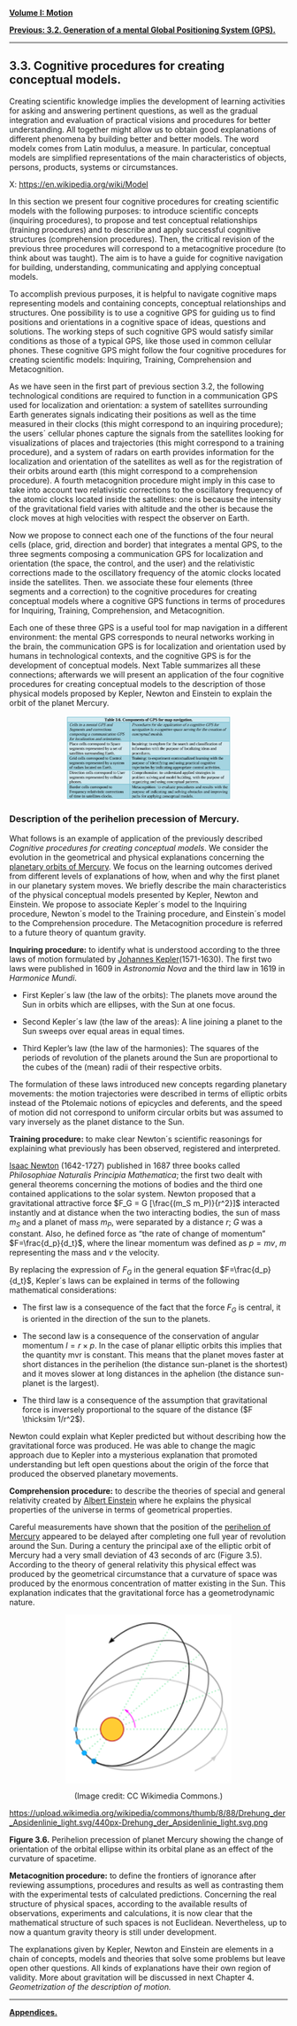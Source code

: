 [**Volume I: Motion**](./volume-I.md)

[**Previous: 3.2.  Generation of a mental Global Positioning System (GPS).**](./vol-I-chap-3-sect-2.md) 

***

## **3.3. Cognitive procedures for creating conceptual models.**

Creating scientific knowledge implies the development of learning activities for asking and answering pertinent questions, as well as the gradual integration and evaluation of practical visions and procedures for better understanding. All together might allow us to obtain good explanations of different phenomena by building better and better models. The word modelx comes from Latin modulus, a measure. In particular, conceptual models are simplified representations of the main characteristics of objects, persons, products, systems or circumstances. 

X: https://en.wikipedia.org/wiki/Model

In this section we present four cognitive procedures for creating scientific models with the following purposes: to introduce scientific concepts (inquiring procedures), to propose and test conceptual relationships (training procedures) and to describe and apply successful cognitive structures (comprehension procedures). Then, the critical revision of the previous three procedures will correspond to a metacognitive procedure (to think about was taught). The aim is to have a guide for cognitive navigation for building, understanding, communicating and applying conceptual models.

To accomplish previous purposes, it is helpful to navigate cognitive maps representing models and containing concepts, conceptual relationships and structures. One possibility is to use a cognitive GPS for guiding us to find positions and orientations in a cognitive space of ideas, questions and solutions. The working steps of such cognitive GPS would satisfy similar conditions as those of a typical GPS, like those used in common cellular phones. These cognitive GPS might follow the four cognitive procedures for creating scientific models:  Inquiring, Training, Comprehension and Metacognition. 

As we have seen in the first part of previous section 3.2, the following technological conditions are required to function in a communication GPS used for localization and orientation: a system of satellites surrounding Earth generates signals indicating their positions as well as the time measured in their clocks (this might correspond to an inquiring procedure); the users´ cellular phones capture the signals from the satellites looking for visualizations of places and trajectories (this might correspond to a training procedure), and a system of radars on earth provides information for the localization and orientation of the satellites as well as for the registration of their orbits around earth (this might correspond to a comprehension procedure). A fourth metacognition procedure might imply in this case to take into account two relativistic corrections to the oscillatory frequency of the atomic clocks located inside the satellites: one is because the intensity of the gravitational field varies with altitude and the other is because the clock moves at high velocities with respect the observer on Earth.

Now we propose to connect each one of the functions of the four neural cells (place, grid, direction and border) that integrates a mental GPS, to the three segments composing a communication GPS for localization and orientation (the space, the control, and the user) and the relativistic corrections made to the oscillatory frequency of the atomic clocks located inside the satellites. Then. we associate these four elements (three segments and a correction) to the cognitive procedures for creating conceptual models where a cognitive GPS functions in terms of procedures for Inquiring, Training, Comprehension, and Metacognition. 

Each one of these three GPS is a useful tool for map navigation in a different environment: the mental GPS corresponds to neural networks working in the brain, the communication GPS is for localization and orientation used by humans in technological contexts, and the cognitive GPS is for the development of conceptual models. Next Table summarizes all these connections; afterwards we will present an application of the four cognitive procedures for creating conceptual models to the description of those physical models proposed by Kepler, Newton and Einstein to explain the orbit of the planet Mercury. 

<p align="center">
	<img src="https://github.com/modphysnobel/modphysnobel.github.io/blob/main/docs/vol-I/figs/Tabla%203.6bis.PNG?raw=true" width=300 align=center> 
	</p>

### **Description of the perihelion precession of Mercury.**

What follows is an example of application of the previously described *Cognitive procedures for creating conceptual models*. We consider the evolution in the geometrical and physical explanations concerning the [planetary orbits of Mercury](https://en.wikipedia.org/wiki/Mercury_(planet)). We focus on the learning outcomes derived from different levels of explanations of how, when and why the first planet in our planetary system moves. We briefly describe the main characteristics of the physical conceptual models presented by Kepler, Newton and Einstein. We propose to associate Kepler´s model to the Inquiring procedure, Newton´s model to the Training procedure, and Einstein´s model to the Comprehension procedure. The Metacognition procedure is referred to a future theory of quantum gravity.

**Inquiring procedure:** to identify what is understood according to the three laws of motion formulated by [Johannes Kepler](https://en.wikipedia.org/wiki/Johannes_Kepler)(1571-1630). The first two laws were published in 1609 in *Astronomia Nova* and the third law in 1619 in *Harmonice Mundi*. 

- First Kepler´s law (the law of the orbits):  The planets move around the Sun in orbits which are ellipses, with the Sun at one focus. 

- Second Kepler´s law (the law of the areas): A line joining a planet to the Sun sweeps over equal areas in equal times.

- Third Kepler’s law (the law of the harmonies): The squares of the periods of revolution of the planets around the Sun are proportional to the cubes of the (mean) radii of their respective orbits.

The formulation of these laws introduced new concepts regarding planetary movements: the motion trajectories were described in terms of elliptic orbits instead of the Ptolemaic notions of epicycles and deferents, and the speed of motion did not correspond to uniform circular orbits but was assumed to vary inversely as the planet distance to the Sun.

**Training procedure:** to make clear Newton´s scientific reasonings for explaining what previously has been observed, registered and interpreted.
	
[Isaac Newton](https://en.wikipedia.org/wiki/Isaac_Newton) (1642-1727) published in 1687 three books called *Philosophiae Naturalis Principia Mathematica*; the first two dealt with general theorems concerning the motions of bodies and the third one contained applications to the solar system. Newton proposed that a gravitational attractive force $F_G = G [\frac{(m_S m_P)}{r^2}]$ interacted instantly and at distance when the two interacting bodies, the sun of mass $m_S$ and a planet of mass $m_P$, were separated by a distance $r$; $G$ was a constant. Also, he defined force as “the rate of change of momentum” $F=\frac{d_p}{d_t}$, where the linear momentum was defined as $p = mv$, $m$ representing the mass and $v$ the velocity. 

By replacing the expression of $F_G$ in the general equation $F=\frac{d_p}{d_t}$, Kepler´s laws can be explained in terms of the following mathematical considerations:  

- The first law is a consequence of the fact that the force $F_G$ is central, it is oriented in the direction of the sun to the planets. 

- The second law is a consequence of the conservation of angular momentum $l = r \times p$. In the case of planar elliptic orbits this implies that the quantity mvr is constant. This means that the planet moves faster at short distances in the perihelion (the distance sun-planet is the shortest) and it moves slower at long distances in the aphelion (the distance sun-planet is the largest). 
	
- The third law is a consequence of the assumption that gravitational force is inversely proportional to the square of the distance ($F \thicksim 1/r^2$). 

Newton could explain what Kepler predicted but without describing how the gravitational force was produced. He was able to change the magic approach due to Kepler into a mysterious explanation that promoted understanding but left open questions about the origin of the force that produced the observed planetary movements.

**Comprehension procedure:** to describe the theories of special and general relativity created by [Albert Einstein](https://en.wikipedia.org/wiki/Isaac_Newton) where he explains the physical properties of the universe in terms of geometrical properties.

Careful measurements have shown that the position of the [perihelion of Mercury](https://en.wikipedia.org/wiki/Tests_of_general_relativity#Perihelion_precession_of_Mercury) appeared to be delayed after completing one full year of revolution around the Sun. During a century the principal axe of the elliptic orbit of Mercury had a very small deviation of 43 seconds of arc (Figure 3.5). According to the theory of general relativity this physical effect was produced by the geometrical circumstance that a curvature of space was produced by the enormous concentration of matter existing in the Sun. This explanation indicates that the gravitational force has a geometrodynamic nature.

<p align="center">
	<img src="https://github.com/modphysnobel/modphysnobel.github.io/blob/main/docs/vol-I/figs/Nuevo3.6.PNG?raw=true" width=300 align=center> 
	</p>

<center>
	(Image credit: CC Wikimedia Commons.)
	</center>

https://upload.wikimedia.org/wikipedia/commons/thumb/8/88/Drehung_der_Apsidenlinie_light.svg/440px-Drehung_der_Apsidenlinie_light.svg.png

**Figure 3.6.** Perihelion precession of planet Mercury showing the change of orientation of the orbital ellipse within its orbital plane as an effect of the curvature of spacetime. 

**Metacognition procedure:** to define the frontiers of ignorance after reviewing assumptions, procedures and results as well as contrasting them with the experimental tests of calculated predictions. Concerning the real structure of physical spaces, according to the available results of observations, experiments and calculations, it is now clear that the mathematical structure of such spaces is not Euclidean. Nevertheless, up to now a quantum gravity theory is still under development.

The explanations given by Kepler, Newton and Einstein are elements in a chain of concepts, models and theories that solve some problems but leave open other questions.  All kinds of explanations have their own region of validity. More about gravitation will be discussed in next Chapter 4. *Geometrization of the description of motion.*

***

[**Appendices.**](./vol-I-chap-3-apendix.md)